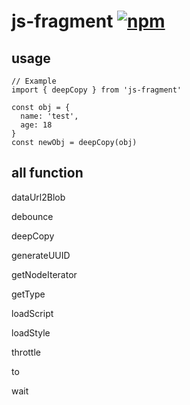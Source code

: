 # js-fragment [![npm](https://img.shields.io/npm/v/js-fragment.svg)](https://www.npmjs.com/package/js-fragment)

## usage
```
// Example
import { deepCopy } from 'js-fragment'

const obj = {
  name: 'test',
  age: 18
}
const newObj = deepCopy(obj)
```

## all function

dataUrl2Blob

debounce

deepCopy

generateUUID

getNodeIterator

getType

loadScript

loadStyle

throttle

to

wait
